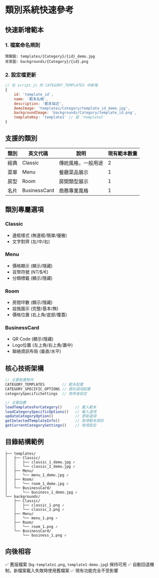 # 類別系統快速參考

## 快速新增範本

### 1. 檔案命名規則
```
預覽圖: templates/{Category}/{id}_demo.jpg
背景圖: backgrounds/{Category}/{id}.png
```

### 2. 設定檔更新
```javascript
// 在 script.js 的 CATEGORY_TEMPLATES 中新增
{
    id: 'template_id',
    name: '範本名稱',
    description: '範本描述',
    demoImage: 'templates/Category/template_id_demo.jpg',
    backgroundImage: 'backgrounds/Category/template_id.png',
    templateKey: 'template1' // 或 'template2'
}
```

## 支援的類別

| 類別 | 英文代碼 | 說明 | 現有範本數量 |
|------|----------|------|-------------|
| 經典 | Classic | 傳統風格，一般用途 | 2 |
| 菜單 | Menu | 餐廳菜品展示 | 1 |
| 房型 | Room | 房間類型展示 | 1 |
| 名片 | BusinessCard | 商務專業風格 | 1 |

## 類別專屬選項

### Classic
- 邊框樣式 (無邊框/簡單/優雅)
- 文字對齊 (左/中/右)

### Menu  
- 價格顯示 (顯示/隱藏)
- 貨幣符號 (NT$/$$/€)
- 分類標籤 (顯示/隱藏)

### Room
- 房間坪數 (顯示/隱藏)
- 設施圖示 (完整/基本/無)
- 價格位置 (右上角/底部/覆蓋)

### BusinessCard
- QR Code (顯示/隱藏)
- Logo位置 (左上角/右上角/置中)
- 聯絡資訊布局 (垂直/水平)

## 核心技術架構

```javascript
// 主要配置物件
CATEGORY_TEMPLATES        // 範本配置
CATEGORY_SPECIFIC_OPTIONS // 類別選項配置
categorySpecificSettings  // 使用者設定

// 主要函數
loadTemplatesForCategory()      // 載入範本
loadCategorySpecificOptions()   // 載入選項
updateCategoryOption()          // 更新選項
getSelectedTemplateInfo()       // 取得範本資訊
getCurrentCategorySettings()    // 取得設定
```

## 目錄結構範例

```
├── templates/
│   ├── Classic/
│   │   ├── classic_1_demo.jpg ✓
│   │   └── classic_2_demo.jpg ✓  
│   ├── Menu/
│   │   └── menu_1_demo.jpg ✓
│   ├── Room/
│   │   └── room_1_demo.jpg ✓
│   └── BusinessCard/
│       └── business_1_demo.jpg ✓
└── backgrounds/
    ├── Classic/
    │   ├── classic_1.png ✓
    │   └── classic_2.png ✓
    ├── Menu/
    │   └── menu_1.png ✓
    ├── Room/
    │   └── room_1.png ✓
    └── BusinessCard/
        └── business_1.png ✓
```

## 向後相容

✅ 舊版檔案 (`bg-template1.png`, `template1-demo.jpg`) 保持可用
✅ 自動回退機制，新檔案載入失敗時使用舊檔案
✅ 現有功能完全不受影響